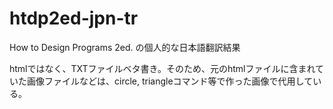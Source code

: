 # htdp2ed-jpn-tr
How to Design Programs 2ed. の個人的な日本語翻訳結果

htmlではなく、TXTファイルベタ書き。そのため、元のhtmlファイルに含まれていた画像ファイルなどは、circle, triangleコマンド等で作った画像で代用している。
